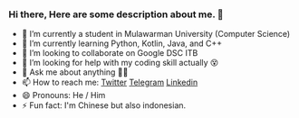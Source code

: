 ### Hi there, Here are some description about me. 👋


- 🔭 I’m currently a student in Mulawarman University (Computer Science)
- 🌱 I’m currently learning Python, Kotlin, Java, and C++ 
- 👯 I’m looking to collaborate on Google DSC ITB
- 🤔 I’m looking for help with my coding skill actually 😵
- 💬 Ask me about anything 🤪🤪
- 📫 How to reach me: [Twitter](@aldionaldion) [Telegram](@piees) [Linkedin](https://www.linkedin.com/in/aldion-sumampouw/)
- 😄 Pronouns: He / Him
- ⚡ Fun fact: I'm Chinese but also indonesian.
